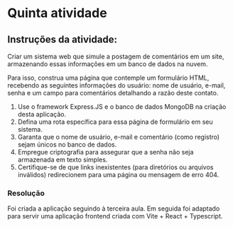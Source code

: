 # Quinta atividade

## Instruções da atividade:

Criar um sistema web que simule a postagem de comentários em um site, armazenando essas informações em um banco de dados na nuvem.

Para isso, construa uma página que contemple um formulário HTML, recebendo as seguintes informações do usuário: nome de usuário, e-mail, senha e um campo para comentários detalhando a razão deste contato.

1. Use o framework Express.JS e o banco de dados MongoDB na criação desta aplicação. 
2. Defina uma rota específica para essa página de formulário em seu sistema. 
3. Garanta que o nome de usuário, e-mail e comentário (como registro) sejam únicos no banco de dados. 
4. Empregue criptografia para assegurar que a senha não seja armazenada em texto simples. 
5. Certifique-se de que links inexistentes (para diretórios ou arquivos inválidos) redirecionem para uma página ou mensagem de erro 404.

### Resolução

Foi criada a aplicação seguindo à terceira aula. Em seguida foi adaptado para servir uma aplicação frontend criada com Vite + React + Typescript.

